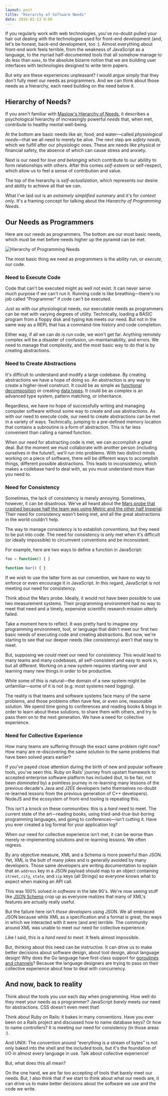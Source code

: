 ```yaml
---
layout: post
title: "Hierarchy of Software Needs"
date: 2016-01-13 9:00
---
```


If you regularly work with web technologies, you've no-doubt pulled your hair out dealing with the technologies used for front-end development (and, let's be honest, back-end development, too :).  Almost everything about front-end work feels terrible, from the weakness of JavaScript as a language, to the myriad half-documented tools that all somehow manage to do less than `make`, to the absolute bizarre notion that we are building user interfaces with technologies designed to write term papers.

But *why*  are these experiences unpleasant?   I would argue simply that they don't fully meet our needs as programmers.  And we can think about those needs as
a hierarchy, each need building on the need below it.

<!-- more -->

## Hierarchy of Needs?

If you aren't familiar with [Maslow's Hierarchy of Needs](https://en.wikipedia.org/wiki/Maslow%27s_hierarchy_of_needs), it describes a psychological hierarchy
of increasingly powerful _needs_ that, when met, contribute to healthy mental well-being.

At the bottom are basic needs like air, food, and water—called _physiological needs_—that we all need to merely be alive.  The next step are _safety needs_,
   which we fulfill after our physiologic ones.  These are needs like physical or financial safety, the absence of which can cause stress and anxiety.

Next is our need for _love and belonging_ which contribute to our abililty to form relationships with others.  After this comes _self-esteem_ or self-respect,
which allow us to feel a sense of contribution and value.

The top of the hierarchy is _self-actualization_, which represents our desire and ability to achieve all that we can.

What I've laid out is an _extremely simplified summary_ and it's for _context only_.  It's a framing concept for talking about the _Hierarchy of Programming
Needs_. 

## Our Needs as Programmers

Here are our needs as programmers.  The bottom are our most basic needs, which must be met before needs higher up the pyramid can be met.

![Hierarchy of Programming Needs](/images/programming_hierarchy_of_needs.png)

The most basic thing we need as programmers is the ability run, or _execute_, our code.

### Need to Execute Code

Code that can't be executed might as well not exist.  It can never serve much purpose if we can't run it.  Running code is like breathing—there's no job
called “Programmer” if code can't be executed.

Just as with our physiological needs, our executable needs as programmers can be met with varying degrees of utility.  Technically, loading a BASIC program
from a floppy disk and typing `RUN` meets our need.  But not in the same way as a REPL that has a command-line history and code completion.  

Either way, if all we can do is run code, we won't get far.  Anything remotely complex will be a disaster of confusion, un-maintainability, and errors.  We
need to manage that complexity, and the most basic way to do that is by creating abstractions.

### Need to Create Abstractions

It's difficult to understand and modify a large codebase.  By creating abstractions we have a hope of doing so.  An abstraction is any way to create a
higher-level construct.  It could be as simple as [functional decomposition](https://en.wikipedia.org/wiki/Decomposition_(computer_science)) or creating [data
types](https://en.wikipedia.org/wiki/Data_type).  It could be as complex is an advanced type system, pattern matching, or inheritance.

Regardless, we have no hope of successfully writing and managing computer software without some way to create and use abstractions.  As with our need to
execute code, our need to create abstractions can be met in a variety of ways.  Technically, jumping to a pre-defined memory location that contains a subroutine is a form of abstraction.  This is far less convenient than calling a named function.

When our need for abstracting code is met, we can accomplish a great deal.  But the moment we must collaborate with another person (including ourselves in the future!), we'll run into problems.  With two distinct minds working on a piece of software, there will be different ways to accomplish things, different possible abstractions.  This leads to inconsistency, which makes a codebase hard to deal with, as you must understand more than you need to.

### Need for Consistency

Sometimes, the lack of consistency is merely annoying. Sometimes, however, it can be disastrous.  We've all heard about the [Mars probe that crashed because half the team was using Metric and the other half Imperial](https://en.wikipedia.org/wiki/Mars_Climate_Orbiter#Cause_of_failure).  Their need for consistency wasn't being met, and all the great abstractions in the world couldn't help.

The way to manage consistency is to establish _conventions_, but they need to be put into code.  The need for consistency is only met when it's difficult (or
ideally impossible) to circumvent conventions and be inconsistent.

For example, here are two ways to define a function in JavaScript:

```javascript
foo = function() { }

function bar() { }
```

If we wish to use the latter form as our convention, we have no way to enforce or even encourage it in JavaScript.  In this regard, JavaScript is not meeting
our need for consistency.  

Think about the Mars probe.  Ideally, it would not have been possible to use two measurement systems.  Their programming environment had no way to meet that
need and a timely, expensive scientific research mission utterly failed.

Take a moment here to reflect.  It was pretty hard to imagine *any* programming environment, tool, or language that didn't meet our first two basic needs of executing code and creating abstractions.  But now, we're starting to see that our deeper needs (like consistency) aren't that easy to meet.

But, supposing we *could* meet our need for consistency.  This would lead to many teams and many codebases, all self-consistent and easy to work in, but all
different.  Working on a new system requires starting over and learning many new things in order to be productive.

While some of this is natural—the domain of a new system might be unfamiliar—some of it is not (e.g. most systems need logging).

The reality is that teams and software systems face many of the same problems, and those problems often have few, or even one, reasonable solution.  We spend time going to conferences and reading books & blogs in order to learn about these solutions, to share them with others, and try to pass them on to the next generation.  We have a need for collective experience.

### Need for Collective Experience

How many teams are suffering through the exact same problem right now?  How many are re-discovering the same solution to the same problems that have been
solved years earlier?

If you've payed close attention during the birth of new and popular software tools, you've seen this.  Ruby on Rails' journey from upstart framework to accepted
enterprise software platform has included (but, to be fair, not been _dominated_ by) a pointless journey in re-learning many lessons of the previous decade's Java and J2EE developers (who themselves no-doubt re-learned lessons from the previous generation of C++ developers). NodeJS and the ecosystem of front-end tooling is repeating this.

This isn't a knock on these communities: this is a _hard_ need to meet.  The current state of the art—reading books, using tried-and-true-but-boring
programming languages, and going to
conferences—isn't cutting it.  Have you ever created a log format for your application log?

When our need for collective experience isn't met, it can be worse than merely re-implementing solutions and re-learning lessons.  We often regress.

By any objective measure, XML and a Schema is more powerful than JSON.  Yet, XML is the butt of many jokes and is generally avoided by many developers.  Those
same developers are writing documentation to explain that an `address` key in a JSON payload should map to an object containing `street`, `city`, `state`, and `zip` keys (all Strings) so everyone knows what to expect when making an API call.

This was 100% solved _in software_ in the late 90's.  We're now seeing stuff like [JSON Schema](http://json-schema.org/) crop up as everyone realizes that
many of XML's features are actually really useful.

But the failure here isn't _those developers_ using JSON.  We all embraced JSON because while XML as a specification and a format is great, the ways in which
we interacted with it were (and are) terrible.  The community around XML was unable to meet our need for collective experience.

Like I said, this is a _hard need to meet_.  It feels almost impossible.

But, thinking about this need can be instructive.  It can drive us to make better decisions about software design, about tool design, about language design!
Why does the Go language have first-class support for [goroutines and channels](https://gobyexample.com/goroutines)?  Because the language designers are
trying to pass on their collective experience about how to deal with concurrency.

## And now, back to reality

Think about the tools you use each day when programming.  How well do they meet your needs as a programmer?  JavaScript _barely_ meets our need for
abstractions.  CSS doesn't even meet that!   

Think about Ruby on Rails: it bakes in many conventions.  Have you ever been on a Rails project and discussed how to name database keys?  Or how
to name controllers?  It is meeting our need for consistency (in those areas :).

And UNIX: The convention around “everything is a stream of bytes” is not only baked into the shell and the included tools, but it's the foundation of I/O in almost every language in use.  Talk about collective experience!

But, what does this all mean?

On the one hand, we are far too accepting of tools that barely meet our needs.  But, I also think that if we start to think
about what our needs are, it can drive us to make better decisions about the software we use and the code we write.
